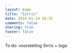 ```yaml
---
layout: page
title: "Sirris"
date: 2014-01-24 16:35
comments: false
sharing: true
footer: false
---
```

To do: voorstelling Sirris + logo
